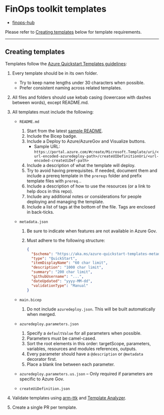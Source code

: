 # FinOps toolkit templates

- [finops-hub](./finops-hub)

Please refer to [Creating templates](#creating-templates) below for template requirements.

---

## Creating templates

Templates follow the [Azure Quickstart Templates guidelines](https://github.com/Azure/azure-quickstart-templates/blob/master/1-CONTRIBUTION-GUIDE/README.md#contribution-guide):

1. Every template should be in its own folder.
   - Try to keep name lengths under 30 characters when possible.
   - Prefer consistent naming across related templates.
2. All files and folders should use kebab casing (lowercase with dashes between words), except README.md.
3. All templates must include the following:

   - `README.md`
     1. Start from the latest [sample README](https://github.com/Azure/azure-quickstart-templates/blob/master/1-CONTRIBUTION-GUIDE/sample-README.md).
     2. Include the Bicep badge.
     3. Include a Deploy to Azure/AzureGov and Visualize buttons.
        - Sample URL: `https://portal.azure.com/#create/Microsoft.Template/uri/<url-encoded-azuredeploy-path>/createUIDefinitionUri/<url-encoded-createUiDef-path>`
     4. Include a description of what the template will deploy.
     5. Try to avoid having prerequisites. If needed, document them and include a prereq template in the `prereqs` folder and prefix template files with `prereq.`.
     6. Include a description of how to use the resources (or a link to help docs in this repo).
     7. Include any additional notes or considerations for people deploying and managing the template.
     8. Include a list of tags at the bottom of the file. Tags are enclosed in back-ticks.
   - `metadata.json`

     1. Be sure to indicate when features are not available in Azure Gov.
     2. Must adhere to the following structure:

        ```json
        {
          "$schema": "https://aka.ms/azure-quickstart-templates-metadata-schema#",
          "type": "QuickStart",
          "itemDisplayName": "60 char limit",
          "description": "1000 char limit",
          "summary": "200 char limit",
          "githubUsername": "...",
          "dateUpdated": "yyyy-MM-dd",
          "validationType": "Manual"
        }
        ```

   - `main.bicep`
     1. Do not include `azuredeploy.json`. This will be built automatically when merged.
   - `azuredeploy.parameters.json`
     1. Specify a `defaultValue` for all parameters when possible.
     2. Parameters must be camel-cased.
     3. Sort the root elements in this order: targetScope, parameters, variables, resources and modules references, outputs.
     4. Every parameter should have a `@description` or `@metadata` decorator first.
     5. Place a blank line between each parameter.
   - `azuredeploy.parameters.us.json` – Only required if parameters are specific to Azure Gov.
   - `createUiDefinition.json`

4. Validate templates using [arm-ttk](https://github.com/Azure/arm-ttk) and [Template Analyzer](https://github.com/Azure/template-analyzer).
5. Create a single PR per template.
